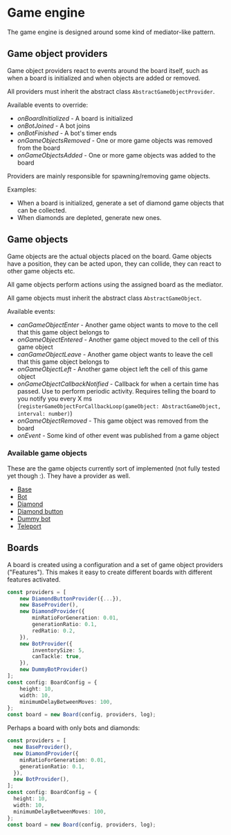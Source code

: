 # Game engine

The game engine is designed around some kind of mediator-like pattern.

## Game object providers

Game object providers react to events around the board itself, such as when a board is initialized and when objects are added or removed.

All providers must inherit the abstract class `AbstractGameObjectProvider`.

Available events to override:

- _onBoardInitialized_ - A board is initialized
- _onBotJoined_ - A bot joins
- _onBotFinished_ - A bot's timer ends
- _onGameObjectsRemoved_ - One or more game objects was removed from the board
- _onGameObjectsAdded_ - One or more game objects was added to the board

Providers are mainly responsible for spawning/removing game objects.

Examples:

- When a board is initialized, generate a set of diamond game objects that can be collected.
- When diamonds are depleted, generate new ones.

## Game objects

Game objects are the actual objects placed on the board. Game objects have a position, they can be acted upon, they can collide, they can react to other game objects etc.

All game objects perform actions using the assigned board as the mediator.

All game objects must inherit the abstract class `AbstractGameObject`.

Available events:

- _canGameObjectEnter_ - Another game object wants to move to the cell that this game object belongs to
- _onGameObjectEntered_ - Another game object moved to the cell of this game object
- _canGameObjectLeave_ - Another game object wants to leave the cell that this game object belongs to
- _onGameObjectLeft_ - Another game object left the cell of this game object
- _onGameObjectCallbackNotified_ - Callback for when a certain time has passed. Use to perform periodic activity. Requires telling the board to you notify you every X ms (`registerGameObjectForCallbackLoop(gameObject: AbstractGameObject, interval: number)`)
- _onGameObjectRemoved_ - This game object was removed from the board
- _onEvent_ - Some kind of other event was published from a game object

### Available game objects

These are the game objects currently sort of implemented (not fully tested yet though :). They have a provider as well.

- [Base](gameobjects/base/)
- [Bot](gameobjects/bot/)
- [Diamond](gameobjects/diamond/)
- [Diamond button](gameobjects/diamond-button/)
- [Dummy bot](gameobjects/dummy-bot/)
- [Teleport](gameobjects/teleport/)

## Boards

A board is created using a configuration and a set of game object providers ("Features"). This makes it easy to create different boards with different features activated.

```typescript
const providers = [
    new DiamondButtonProvider({...}),
    new BaseProvider(),
    new DiamondProvider({
        minRatioForGeneration: 0.01,
        generationRatio: 0.1,
        redRatio: 0.2,
    }),
    new BotProvider({
        inventorySize: 5,
        canTackle: true,
    }),
    new DummyBotProvider()
];
const config: BoardConfig = {
    height: 10,
    width: 10,
    minimumDelayBetweenMoves: 100,
};
const board = new Board(config, providers, log);
```

Perhaps a board with only bots and diamonds:

```typescript
const providers = [
  new BaseProvider(),
  new DiamondProvider({
    minRatioForGeneration: 0.01,
    generationRatio: 0.1,
  }),
  new BotProvider(),
];
const config: BoardConfig = {
  height: 10,
  width: 10,
  minimumDelayBetweenMoves: 100,
};
const board = new Board(config, providers, log);
```
